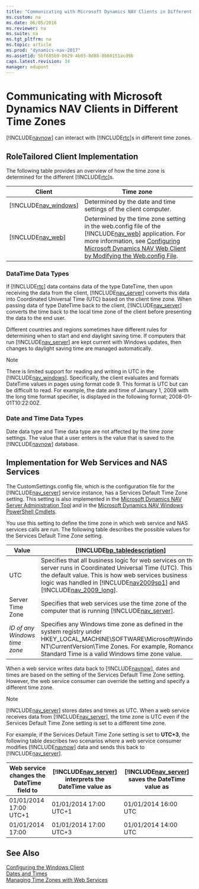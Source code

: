 ```yaml
---
title: "Communicating with Microsoft Dynamics NAV Clients in Different Time Zones"
ms.custom: na
ms.date: 06/05/2016
ms.reviewer: na
ms.suite: na
ms.tgt_pltfrm: na
ms.topic: article
ms.prod: "dynamics-nav-2017"
ms.assetid: 5bf685b9-0629-4b03-8d88-8b60151acd9b
caps.latest.revision: 34
manager: edupont
---
```

# Communicating with Microsoft Dynamics NAV Clients in Different Time Zones
[!INCLUDE[navnow](includes/navnow_md.md)] can interact with [!INCLUDE[rtc](includes/rtc_md.md)]s in different time zones.  
  
## RoleTailored Client Implementation  
 The following table provides an overview of how the time zone is determined for the different [!INCLUDE[rtc](includes/rtc_md.md)]s.  
  
|Client|Time zone|  
|------------|---------------|  
|[!INCLUDE[nav_windows](includes/nav_windows_md.md)]|Determined by the date and time settings of the client computer.|  
|[!INCLUDE[nav_web](includes/nav_web_md.md)]|Determined by the time zone setting in the web.config file of the [!INCLUDE[nav_web](includes/nav_web_md.md)] application. For more information, see [Configuring Microsoft Dynamics NAV Web Client by Modifying the Web.config File](Configuring-Microsoft-Dynamics-NAV-Web-Client-by-Modifying-the-Web.config-File.md).|  
  
### DataTime Data Types  
 If [!INCLUDE[rtc](includes/rtc_md.md)] data contains data of the type DateTime, then upon receiving the data from the client, [!INCLUDE[nav_server](includes/nav_server_md.md)] converts this data into Coordinated Universal Time \(UTC\) based on the client time zone. When passing data of type DateTime back to the client, [!INCLUDE[nav_server](includes/nav_server_md.md)] converts the time back to the local time zone of the client before presenting the data to the end user.  
  
 Different countries and regions sometimes have different rules for determining when to start and end daylight saving time. If computers that run [!INCLUDE[nav_server](includes/nav_server_md.md)] are kept current with Windows updates, then changes to daylight saving time are managed automatically.  
  
> [!NOTE]  
>  There is limited support for reading and writing in UTC in the [!INCLUDE[nav_windows](includes/nav_windows_md.md)]. Specifically, the client evaluates and formats DateTime values in pages using format code 9. This format is UTC but can be difficult to read. For example, the date and time of January 1, 2008 with the long time format specifier, is displayed in the following format; 2008-01-01T10:22:00Z.  
  
### Date and Time Data Types  
 Date data type and Time data type are not affected by the time zone settings. The value that a user enters is the value that is saved to the [!INCLUDE[navnow](includes/navnow_md.md)] database.  
  
## Implementation for Web Services and NAS Services  
 The CustomSettings.config file, which is the configuration file for the [!INCLUDE[nav_server](includes/nav_server_md.md)] service instance, has a Services Default Time Zone setting. This setting is also implemented in the [Microsoft Dynamics NAV Server Administration Tool](Microsoft-Dynamics-NAV-Server-Administration-Tool.md) and in the [Microsoft Dynamics NAV Windows PowerShell Cmdlets](Microsoft-Dynamics-NAV-Windows-PowerShell-Cmdlets.md).  
  
 You use this setting to define the time zone in which web service and NAS services calls are run. The following table describes the possible values for the Services Default Time Zone setting.  
  
|Value|[!INCLUDE[bp_tabledescription](includes/bp_tabledescription_md.md)]|  
|-----------|---------------------------------------|  
|UTC|Specifies that all business logic for web services on the server runs in Coordinated Universal Time \(UTC\). This is the default value. This is how web services business logic was handled in [!INCLUDE[nav2009sp1](includes/nav2009sp1_md.md)] and [!INCLUDE[nav_2009_long](includes/nav_2009_long_md.md)].|  
|Server Time Zone|Specifies that web services use the time zone of the computer that is running [!INCLUDE[nav_server](includes/nav_server_md.md)].|  
|*ID of any Windows time zone*|Specifies any Windows time zone as defined in the system registry under HKEY\_LOCAL\_MACHINE\\SOFTWARE\\Microsoft\\Windows NT\\CurrentVersion\\Time Zones. For example, Romance Standard Time is a valid Windows time zone value.|  
  
 When a web service writes data back to [!INCLUDE[navnow](includes/navnow_md.md)], dates and times are based on the setting of the Services Default Time Zone setting. However, the web service consumer can override the setting and specify a different time zone.  
  
> [!NOTE]  
>  [!INCLUDE[nav_server](includes/nav_server_md.md)] stores dates and times as UTC. When a web service receives data from [!INCLUDE[nav_server](includes/nav_server_md.md)], the time zone is UTC even if the Services Default Time Zone setting is set to a different time zone.  
  
 For example, if the Services Default Time Zone setting is set to **UTC+3**, the following table describes two scenarios where a web service consumer modifies [!INCLUDE[navnow](includes/navnow_md.md)] data and sends this back to [!INCLUDE[nav_server](includes/nav_server_md.md)].  
  
|Web service changes the DateTime field to|[!INCLUDE[nav_server](includes/nav_server_md.md)] interprets the DateTime value as|[!INCLUDE[nav_server](includes/nav_server_md.md)] saves the DateTime value as|  
|-----------------------------------------------|---------------------------------------------------------------|----------------------------------------------------------|  
|01/01/2014 17:00 UTC+1|01/01/2014 17:00 UTC+1|01/01/2014 16:00 UTC|  
|01/01/2014 17:00|01/01/2014 17:00 UTC+3|01/01/2014 14:00 UTC|  
  
## See Also  
 [Configuring the Windows Client](Configuring-the-Windows-Client.md)   
 [Dates and Times](Dates-and-Times.md)   
 [Managing Time Zones with Web Services](Managing-Time-Zones-with-Web-Services.md)